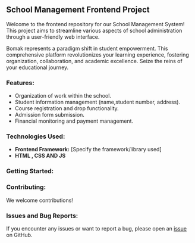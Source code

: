 ## School Management Frontend Project

Welcome to the frontend repository for our School Management System! This project aims to streamline various aspects of school administration through a user-friendly web interface.

Bomak represents a paradigm shift in student empowerment. This comprehensive platform revolutionizes your learning experience, fostering organization, collaboration, and academic excellence. Seize the reins of your educational journey.

### Features:
- Organization of work within the school.
- Student information management (name,student number, address).
- Course registration and drop functionality.
- Admission form submission.
- Financial monitoring and payment management.


### Technologies Used:

- **Frontend Framework:** [Specify the framework/library used]
- **HTML , CSS AND JS** 


### Getting Started:

### Contributing:

We welcome contributions! 

### Issues and Bug Reports:

If you encounter any issues or want to report a bug, please open an [issue](https://github.com/true-blank/BOMAK) on GitHub.



